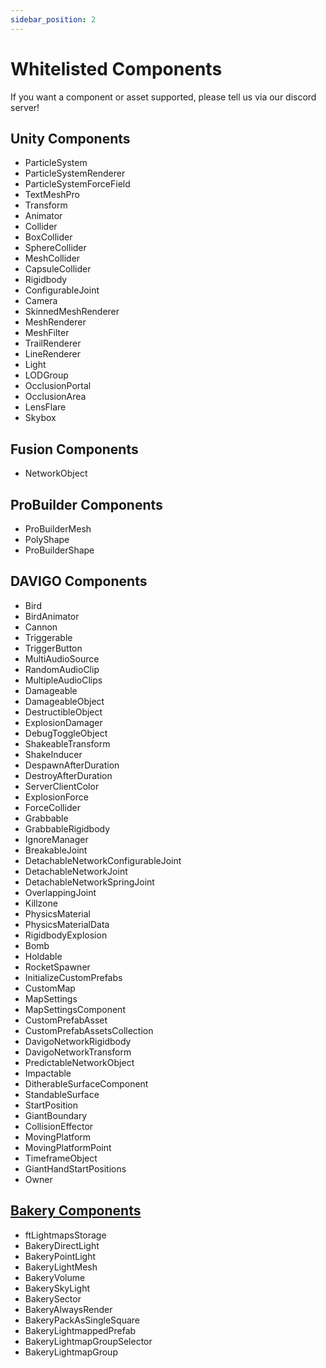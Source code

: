 ```yaml
---
sidebar_position: 2
---
```


# Whitelisted Components

If you want a component or asset supported, please tell us via our discord server!

## Unity Components

* ParticleSystem
* ParticleSystemRenderer
* ParticleSystemForceField
* TextMeshPro
* Transform
* Animator
* Collider
* BoxCollider
* SphereCollider
* MeshCollider
* CapsuleCollider
* Rigidbody
* ConfigurableJoint
* Camera
* SkinnedMeshRenderer
* MeshRenderer
* MeshFilter
* TrailRenderer
* LineRenderer
* Light
* LODGroup
* OcclusionPortal
* OcclusionArea
* LensFlare
* Skybox

## Fusion Components

* NetworkObject

## ProBuilder Components

* ProBuilderMesh
* PolyShape
* ProBuilderShape

## DAVIGO Components

* Bird
* BirdAnimator
* Cannon
* Triggerable
* TriggerButton
* MultiAudioSource
* RandomAudioClip
* MultipleAudioClips
* Damageable
* DamageableObject
* DestructibleObject
* ExplosionDamager
* DebugToggleObject
* ShakeableTransform
* ShakeInducer
* DespawnAfterDuration
* DestroyAfterDuration
* ServerClientColor
* ExplosionForce
* ForceCollider
* Grabbable
* GrabbableRigidbody
* IgnoreManager
* BreakableJoint
* DetachableNetworkConfigurableJoint
* DetachableNetworkJoint
* DetachableNetworkSpringJoint
* OverlappingJoint
* Killzone
* PhysicsMaterial
* PhysicsMaterialData
* RigidbodyExplosion
* Bomb
* Holdable
* RocketSpawner
* InitializeCustomPrefabs
* CustomMap
* MapSettings
* MapSettingsComponent
* CustomPrefabAsset
* CustomPrefabAssetsCollection
* DavigoNetworkRigidbody
* DavigoNetworkTransform
* PredictableNetworkObject
* Impactable
* DitherableSurfaceComponent
* StandableSurface
* StartPosition
* GiantBoundary
* CollisionEffector
* MovingPlatform
* MovingPlatformPoint
* TimeframeObject
* GiantHandStartPositions
* Owner

## [Bakery Components](https://assetstore.unity.com/packages/tools/level-design/bakery-gpu-lightmapper-122218)

* ftLightmapsStorage
* BakeryDirectLight
* BakeryPointLight
* BakeryLightMesh
* BakeryVolume
* BakerySkyLight
* BakerySector
* BakeryAlwaysRender
* BakeryPackAsSingleSquare
* BakeryLightmappedPrefab
* BakeryLightmapGroupSelector
* BakeryLightmapGroup
